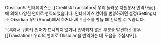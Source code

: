 Obsidian의 인터페이스는 [[Credits#Translators||우리 놀라운 자원봉사 번역가들]]에 의해 다양한 언어로 번역되었습니다. 인터페이스 언어를 변경하려면 설정(Settings) → Obsidian 정보(About)에서 하거나 새 보관소를 만들 때 선택할 수 있습니다.

목록에서 귀하의 언어가 표시되지 않거나 번역되지 않은 부분을 발견하신 경우 [[Translations|우리의 언어로 Obsidian을 번역하는 데 도움을 주십시오]].
